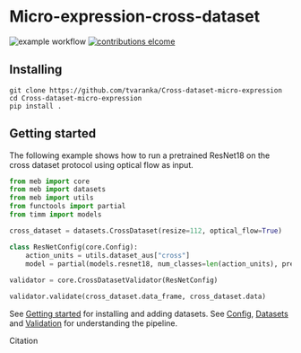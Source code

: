 # Micro-expression-cross-dataset
![example workflow](https://github.com/tvaranka/Cross-dataset-micro-expression/workflows/Python%20application/badge.svg)
[![contributions elcome](https://img.shields.io/badge/contributions-welcome-brightgreen.svg?style=flat)](https://github.com/tvaranka/Cross-dataset-micro-expression/issues)

## Installing
```shell
git clone https://github.com/tvaranka/Cross-dataset-micro-expression
cd Cross-dataset-micro-expression
pip install .
```

## Getting started

The following example shows how to run a pretrained ResNet18 on the cross dataset protocol using optical flow as input.

```python
from meb import core
from meb import datasets
from meb import utils
from functools import partial
from timm import models

cross_dataset = datasets.CrossDataset(resize=112, optical_flow=True)

class ResNetConfig(core.Config):
    action_units = utils.dataset_aus["cross"]
    model = partial(models.resnet18, num_classes=len(action_units), pretrained=True)
  
validator = core.CrossDatasetValidator(ResNetConfig)

validator.validate(cross_dataset.data_frame, cross_dataset.data)
```

See [Getting started](docs/gettings_started.md) for installing and adding datasets. See [Config](docs/config.md), [Datasets](docs/datasets.md) and [Validation](docs/validation.md) for understanding the pipeline.

Citation
